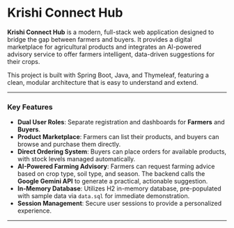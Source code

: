 # Krishi Connect Hub

**Krishi Connect Hub** is a modern, full-stack web application designed to bridge the gap between farmers and buyers. It provides a digital marketplace for agricultural products and integrates an AI-powered advisory service to offer farmers intelligent, data-driven suggestions for their crops.

This project is built with Spring Boot, Java, and Thymeleaf, featuring a clean, modular architecture that is easy to understand and extend.

---

### Key Features

*   **Dual User Roles**: Separate registration and dashboards for **Farmers** and **Buyers**.
*   **Product Marketplace**: Farmers can list their products, and buyers can browse and purchase them directly.
*   **Direct Ordering System**: Buyers can place orders for available products, with stock levels managed automatically.
*   **AI-Powered Farming Advisory**: Farmers can request farming advice based on crop type, soil type, and season. The backend calls the **Google Gemini API** to generate a practical, actionable suggestion.
*   **In-Memory Database**: Utilizes H2 in-memory database, pre-populated with sample data via `data.sql` for immediate demonstration.
*   **Session Management**: Secure user sessions to provide a personalized experience.

---
